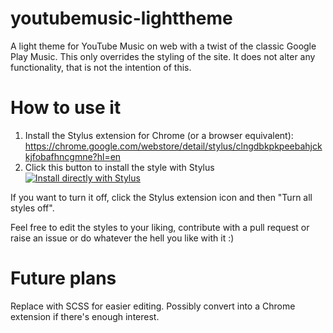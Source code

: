 # youtubemusic-lighttheme
A light theme for YouTube Music on web with a twist of the classic Google Play Music. This only overrides the styling of the site. It does not alter any functionality, that is not the intention of this.

# How to use it
1. Install the Stylus extension for Chrome (or a browser equivalent): https://chrome.google.com/webstore/detail/stylus/clngdbkpkpeebahjckkjfobafhncgmne?hl=en
2. Click this button to install the style with Stylus
[![Install directly with Stylus](https://img.shields.io/badge/Install%20directly%20with-Stylus-116b59.svg?longCache=true&style=for-the-badge)](https://raw.githubusercontent.com/Wozza365/youtubemusic-lighttheme/main/output.user.css)

If you want to turn it off, click the Stylus extension icon and then "Turn all styles off".

Feel free to edit the styles to your liking, contribute with a pull request or raise an issue or do whatever the hell you like with it :)

# Future plans
Replace with SCSS for easier editing.
Possibly convert into a Chrome extension if there's enough interest.
